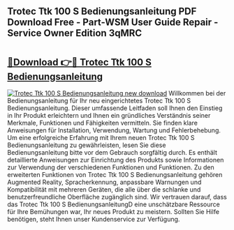 ## Trotec Ttk 100 S Bedienungsanleitung PDF Download Free - Part-WSM User Guide Repair - Service Owner Edition 3qMRC

# <h2><a href="http://df0j5su.blite.top/?on=Trotec+Ttk+100+S+Bedienungsanleitung">🔗Download 👉🔴 Trotec Ttk 100 S Bedienungsanleitung</a></h2>

[![Trotec Ttk 100 S Bedienungsanleitung new download](https://i.imgur.com/lujVjoI.png)](http://df0j5su.blite.top/?on=Trotec+Ttk+100+S+Bedienungsanleitung)
Willkommen bei der Bedienungsanleitung für Ihr neu eingerichtetes Trotec Ttk 100 S Bedienungsanleitung. Dieser umfassende Leitfaden soll Ihnen den Einstieg in Ihr Produkt erleichtern und Ihnen ein gründliches Verständnis seiner Merkmale, Funktionen und Fähigkeiten vermitteln. Sie finden klare Anweisungen für Installation, Verwendung, Wartung und Fehlerbehebung. Um eine erfolgreiche Erfahrung mit Ihrem neuen Trotec Ttk 100 S Bedienungsanleitung zu gewährleisten, lesen Sie diese Bedienungsanleitung bitte vor dem Gebrauch sorgfältig durch. Es enthält detaillierte Anweisungen zur Einrichtung des Produkts sowie Informationen zur Verwendung der verschiedenen Funktionen und Funktionen. Zu den erweiterten Funktionen von Trotec Ttk 100 S Bedienungsanleitung gehören Augmented Reality, Spracherkennung, anpassbare Warnungen und Kompatibilität mit mehreren Geräten, die alle über die schlanke und benutzerfreundliche Oberfläche zugänglich sind. Wir vertrauen darauf, dass das Trotec Ttk 100 S BedienungsanleitungD eine unschätzbare Ressource für Ihre Bemühungen war, Ihr neues Produkt zu meistern. Sollten Sie Hilfe benötigen, steht Ihnen unser Kundenservice zur Verfügung.
